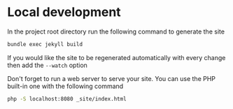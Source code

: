 # Local development

In the project root directory run the following command to generate the site

```bash
bundle exec jekyll build
```

If you would like the site to be regenerated automatically with every change then add the ```--watch``` option

Don't forget to run a web server to serve your site. You can use the PHP built-in one with the following command

```bash
php -S localhost:8080 _site/index.html
```
